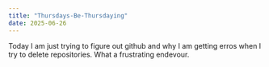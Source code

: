 ```yaml
---
title: "Thursdays-Be-Thursdaying"
date: 2025-06-26
---
```


Today I am just trying to figure out github and why I am getting erros when I try to delete repositories. What a frustrating endevour.
